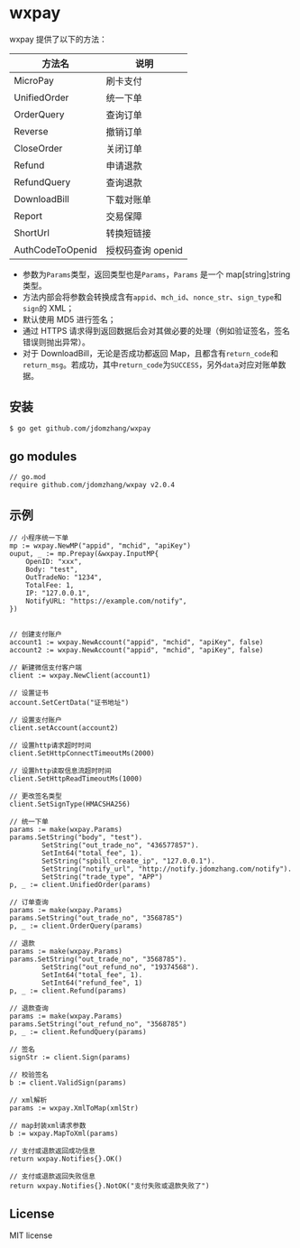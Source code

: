 # wxpay

wxpay 提供了以下的方法：

| 方法名           | 说明              |
| ---------------- | ----------------- |
| MicroPay         | 刷卡支付          |
| UnifiedOrder     | 统一下单          |
| OrderQuery       | 查询订单          |
| Reverse          | 撤销订单          |
| CloseOrder       | 关闭订单          |
| Refund           | 申请退款          |
| RefundQuery      | 查询退款          |
| DownloadBill     | 下载对账单        |
| Report           | 交易保障          |
| ShortUrl         | 转换短链接        |
| AuthCodeToOpenid | 授权码查询 openid |

- 参数为`Params`类型，返回类型也是`Params`，`Params` 是一个 map[string]string 类型。
- 方法内部会将参数会转换成含有`appid`、`mch_id`、`nonce_str`、`sign_type`和`sign`的 XML；
- 默认使用 MD5 进行签名；
- 通过 HTTPS 请求得到返回数据后会对其做必要的处理（例如验证签名，签名错误则抛出异常）。
- 对于 DownloadBill，无论是否成功都返回 Map，且都含有`return_code`和`return_msg`。若成功，其中`return_code`为`SUCCESS`，另外`data`对应对账单数据。

## 安装

```bash
$ go get github.com/jdomzhang/wxpay

```

## go modules

```cgo
// go.mod
require github.com/jdomzhang/wxpay v2.0.4

```

## 示例

```cgo
// 小程序统一下单
mp := wxpay.NewMP("appid", "mchid", "apiKey")
ouput, _ := mp.Prepay(&wxpay.InputMP{
	OpenID: "xxx",
	Body: "test",
	OutTradeNo: "1234",
	TotalFee: 1,
	IP: "127.0.0.1",
	NotifyURL: "https://example.com/notify",
})


// 创建支付账户
account1 := wxpay.NewAccount("appid", "mchid", "apiKey", false)
account2 := wxpay.NewAccount("appid", "mchid", "apiKey", false)

// 新建微信支付客户端
client := wxpay.NewClient(account1)

// 设置证书
account.SetCertData("证书地址")

// 设置支付账户
client.setAccount(account2)

// 设置http请求超时时间
client.SetHttpConnectTimeoutMs(2000)

// 设置http读取信息流超时时间
client.SetHttpReadTimeoutMs(1000)

// 更改签名类型
client.SetSignType(HMACSHA256)

```

```cgo
// 统一下单
params := make(wxpay.Params)
params.SetString("body", "test").
		SetString("out_trade_no", "436577857").
		SetInt64("total_fee", 1).
		SetString("spbill_create_ip", "127.0.0.1").
		SetString("notify_url", "http://notify.jdomzhang.com/notify").
		SetString("trade_type", "APP")
p, _ := client.UnifiedOrder(params)

// 订单查询
params := make(wxpay.Params)
params.SetString("out_trade_no", "3568785")
p, _ := client.OrderQuery(params)

// 退款
params := make(wxpay.Params)
params.SetString("out_trade_no", "3568785").
		SetString("out_refund_no", "19374568").
		SetInt64("total_fee", 1).
		SetInt64("refund_fee", 1)
p, _ := client.Refund(params)

// 退款查询
params := make(wxpay.Params)
params.SetString("out_refund_no", "3568785")
p, _ := client.RefundQuery(params)

```

```cgo
// 签名
signStr := client.Sign(params)

// 校验签名
b := client.ValidSign(params)

```

```cgo
// xml解析
params := wxpay.XmlToMap(xmlStr)

// map封装xml请求参数
b := wxpay.MapToXml(params)

```

```cgo
// 支付或退款返回成功信息
return wxpay.Notifies{}.OK()

// 支付或退款返回失败信息
return wxpay.Notifies{}.NotOK("支付失败或退款失败了")

```

## License

MIT license
